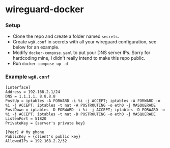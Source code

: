 # wireguard-docker

### Setup

* Clone the repo and create a folder named `secrets`.
* Create `wg0.conf` in secrets with all your wireguard configuration, see below for an example.
* Modify `docker-compose.yaml` to put your DNS server IPs. Sorry for hardcoding mine, I didn't really intend to make this repo public.
* Run `docker-compose up -d`


### Example `wg0.conf`

```
[Interface]
Address = 192.168.2.1/24
DNS = 1.1.1.1, 8.8.8.8
PostUp = iptables -A FORWARD -i %i -j ACCEPT; iptables -A FORWARD -o %i -j ACCEPT; iptables -t nat -A POSTROUTING -o eth0 -j MASQUERADE
PostDown = iptables -D FORWARD -i %i -j ACCEPT; iptables -D FORWARD -o %i -j ACCEPT; iptables -t nat -D POSTROUTING -o eth0 -j MASQUERADE
ListenPort = 51820
PrivateKey = {server's private key}

[Peer] # My phone
PublicKey = {client's public key}
AllowedIPs = 192.168.2.2/32
```
